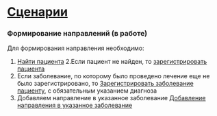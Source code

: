 # [Сценарии](../index.md)

### Формирование направлений (в работе)

Для формирования направления необходимо:
1. [Найти пациента](../../methods/patient/search/index.md)
2.Если пациент не найден, то [зарегистрировать пациента](../../methods/patient/add/index.md)
3. Если заболевание, по которому было проведено лечение еще не было зарегистрировано, то [Зарегистрировать заболевание пациенту](/docs/methods/ehr/add/index.md), с обязательным указанием диагноза
4. Добавляем направление в указанное заболевание [Добавление направления в указанное заболевание](/docs/methods/ehr/record/add/RcReferral/index.md)

